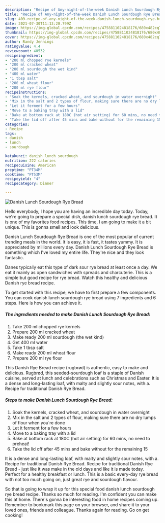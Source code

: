 ```yaml
---
description: "Recipe of Any-night-of-the-week Danish Lunch Sourdough Rye Bread"
title: "Recipe of Any-night-of-the-week Danish Lunch Sourdough Rye Bread"
slug: 409-recipe-of-any-night-of-the-week-danish-lunch-sourdough-rye-bread
date: 2021-07-30T11:13:20.799Z
image: https://img-global.cpcdn.com/recipes/4758811024818176/680x482cq70/danish-lunch-sourdough-rye-bread-recipe-main-photo.jpg
thumbnail: https://img-global.cpcdn.com/recipes/4758811024818176/680x482cq70/danish-lunch-sourdough-rye-bread-recipe-main-photo.jpg
cover: https://img-global.cpcdn.com/recipes/4758811024818176/680x482cq70/danish-lunch-sourdough-rye-bread-recipe-main-photo.jpg
author: Randy Jennings
ratingvalue: 4.4
reviewcount: 40532
recipeingredient:
- "200 ml chopped rye kernels"
- "200 ml cracked wheat"
- "200 ml sourdough the wet kind"
- "400 ml water"
- "1 tbsp salt"
- "200 ml wheat flour"
- "200 ml rye flour"
recipeinstructions:
- "Soak the kernels, cracked wheat, and sourdough in water overnight"
- "Mix in the salt and 2 types of flour, making sure there are no dry lumps of flour when you&#39;re done"
- "Let it ferment for a few hours"
- "Move to a baking tray with a lid"
- "Bake at bottom rack at 180C (hot air setting) for 60 mins, no need to preheat!"
- "Take the lid off after 45 mins and bake without for the remaining 15"
categories:
- Recipe
tags:
- danish
- lunch
- sourdough

katakunci: danish lunch sourdough 
nutrition: 222 calories
recipecuisine: American
preptime: "PT34M"
cooktime: "PT53M"
recipeyield: "4"
recipecategory: Dinner

---
```



![Danish Lunch Sourdough Rye Bread](https://img-global.cpcdn.com/recipes/4758811024818176/680x482cq70/danish-lunch-sourdough-rye-bread-recipe-main-photo.jpg)

Hello everybody, I hope you are having an incredible day today. Today, we're going to prepare a special dish, danish lunch sourdough rye bread. It is one of my favorites food recipes. This time, I am going to make it a bit unique. This is gonna smell and look delicious.

Danish Lunch Sourdough Rye Bread is one of the most popular of current trending meals in the world. It is easy, it is fast, it tastes yummy. It is appreciated by millions every day. Danish Lunch Sourdough Rye Bread is something which I've loved my entire life. They're nice and they look fantastic.

Danes typically eat this type of dark sour rye bread at least once a day. We eat it mainly as open sandwiches with spreads and charcuterie. This is a simple but good recipe for rye bread. Watch this healthy and delicious Danish rye bread recipe.


To get started with this recipe, we have to first prepare a few components. You can cook danish lunch sourdough rye bread using 7 ingredients and 6 steps. Here is how you can achieve it.

<!--inarticleads1-->

##### The ingredients needed to make Danish Lunch Sourdough Rye Bread:

1. Take 200 ml chopped rye kernels
1. Prepare 200 ml cracked wheat
1. Make ready 200 ml sourdough (the wet kind)
1. Get 400 ml water
1. Take 1 tbsp salt
1. Make ready 200 ml wheat flour
1. Prepare 200 ml rye flour


This Danish Rye Bread recipe (rugbrød) is authentic, easy to make and delicious. Rugbrød, this seeded-sourdough loaf is a staple of Danish cuisine, served at lunch and celebrations such as Christmas and Easter. It is a dense and long-lasting loaf, with malty and slightly sour notes, with a. Recipe for traditional Danish Rye Bread. 

<!--inarticleads2-->

##### Steps to make Danish Lunch Sourdough Rye Bread:

1. Soak the kernels, cracked wheat, and sourdough in water overnight
1. Mix in the salt and 2 types of flour, making sure there are no dry lumps of flour when you&#39;re done
1. Let it ferment for a few hours
1. Move to a baking tray with a lid
1. Bake at bottom rack at 180C (hot air setting) for 60 mins, no need to preheat!
1. Take the lid off after 45 mins and bake without for the remaining 15


It is a dense and long-lasting loaf, with malty and slightly sour notes, with a. Recipe for traditional Danish Rye Bread. Recipe for traditional Danish Rye Bread - just like it was make in the old days and like it is made today. Perfect for a healthy breakfast or lunch. This is a basic every-day rye bread with not too much going on, just great rye and sourdough flavour. 

So that is going to wrap it up for this special food danish lunch sourdough rye bread recipe. Thanks so much for reading. I'm confident you can make this at home. There's gonna be interesting food in home recipes coming up. Remember to bookmark this page on your browser, and share it to your loved ones, friends and colleague. Thanks again for reading. Go on get cooking!
